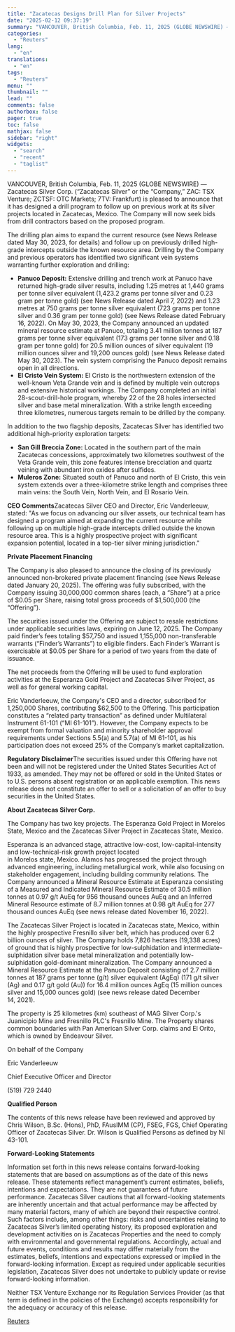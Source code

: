 ```yaml
---
title: "Zacatecas Designs Drill Plan for Silver Projects"
date: "2025-02-12 09:37:19"
summary: "VANCOUVER, British Columbia, Feb. 11, 2025 (GLOBE NEWSWIRE) — Zacatecas Silver Corp. (“Zacatecas Silver” or the “Company,” ZAC: TSX Venture; ZCTSF: OTC Markets; 7TV: Frankfurt) is pleased to announce that it has designed a drill program to follow up on previous work at its silver projects located in Zacatecas, Mexico...."
categories:
  - "Reuters"
lang:
  - "en"
translations:
  - "en"
tags:
  - "Reuters"
menu: ""
thumbnail: ""
lead: ""
comments: false
authorbox: false
pager: true
toc: false
mathjax: false
sidebar: "right"
widgets:
  - "search"
  - "recent"
  - "taglist"
---
```


VANCOUVER, British Columbia, Feb. 11, 2025 (GLOBE NEWSWIRE) — Zacatecas Silver Corp. (“Zacatecas Silver” or the “Company,” ZAC: TSX Venture; ZCTSF: OTC Markets; 7TV: Frankfurt) is pleased to announce that it has designed a drill program to follow up on previous work at its silver projects located in Zacatecas, Mexico. The Company will now seek bids from drill contractors based on the proposed program.

The drilling plan aims to expand the current resource (see News Release dated May 30, 2023, for details) and follow up on previously drilled high-grade intercepts outside the known resource area. Drilling by the Company and previous operators has identified two significant vein systems warranting further exploration and drilling:

* **Panuco Deposit:** Extensive drilling and trench work at Panuco have returned high-grade silver results, including 1.25 metres at 1,440 grams per tonne silver equivalent (1,423.2 grams per tonne silver and 0.23 gram per tonne gold) (see News Release dated April 7, 2022) and 1.23 metres at 750 grams per tonne silver equivalent (723 grams per tonne silver and 0.36 gram per tonne gold) (see News Release dated February 16, 2022). On May 30, 2023, the Company announced an updated mineral resource estimate at Panuco, totaling 3.41 million tonnes at 187 grams per tonne silver equivalent (173 grams per tonne silver and 0.18 gram per tonne gold) for 20.5 million ounces of silver equivalent (19 million ounces silver and 19,200 ounces gold) (see News Release dated May 30, 2023). The vein system comprising the Panuco deposit remains open in all directions.
* **El Cristo Vein System:** El Cristo is the northwestern extension of the well-known Veta Grande vein and is defined by multiple vein outcrops and extensive historical workings. The Company completed an initial 28-scout-drill-hole program, whereby 22 of the 28 holes intersected silver and base metal mineralization. With a strike length exceeding three kilometres, numerous targets remain to be drilled by the company.

In addition to the two flagship deposits, Zacatecas Silver has identified two additional high-priority exploration targets:

* **San Gill Breccia Zone:** Located in the southern part of the main Zacatecas concessions, approximately two kilometres southwest of the Veta Grande vein, this zone features intense brecciation and quartz veining with abundant iron oxides after sulfides.
* **Muleros Zone:** Situated south of Panuco and north of El Cristo, this vein system extends over a three-kilometre strike length and comprises three main veins: the South Vein, North Vein, and El Rosario Vein.

**CEO Comments**Zacatecas Silver CEO and Director, Eric Vanderleeuw, stated: "As we focus on advancing our silver assets, our technical team has designed a program aimed at expanding the current resource while following up on multiple high-grade intercepts drilled outside the known resource area. This is a highly prospective project with significant expansion potential, located in a top-tier silver mining jurisdiction."

**Private Placement Financing**

The Company is also pleased to announce the closing of its previously announced non-brokered private placement financing (see News Release dated January 20, 2025). The offering was fully subscribed, with the Company issuing 30,000,000 common shares (each, a “Share”) at a price of $0.05 per Share, raising total gross proceeds of $1,500,000 (the “Offering”).

The securities issued under the Offering are subject to resale restrictions under applicable securities laws, expiring on June 12, 2025. The Company paid finder’s fees totaling $57,750 and issued 1,155,000 non-transferable warrants (“Finder’s Warrants”) to eligible finders. Each Finder’s Warrant is exercisable at $0.05 per Share for a period of two years from the date of issuance.

The net proceeds from the Offering will be used to fund exploration activities at the Esperanza Gold Project and Zacatecas Silver Project, as well as for general working capital.

Eric Vanderleeuw, the Company's CEO and a director, subscribed for 1,250,000 Shares, contributing $62,500 to the Offering. This participation constitutes a “related party transaction” as defined under Multilateral Instrument 61-101 (“MI 61-101”). However, the Company expects to be exempt from formal valuation and minority shareholder approval requirements under Sections 5.5(a) and 5.7(a) of MI 61-101, as his participation does not exceed 25% of the Company’s market capitalization.

**Regulatory Disclaimer**The securities issued under this Offering have not been and will not be registered under the United States Securities Act of 1933, as amended. They may not be offered or sold in the United States or to U.S. persons absent registration or an applicable exemption. This news release does not constitute an offer to sell or a solicitation of an offer to buy securities in the United States.

**About Zacatecas Silver Corp.** 

The Company has two key projects. The Esperanza Gold Project in Morelos State, Mexico and the Zacatecas Silver Project in Zacatecas State, Mexico.

Esperanza is an advanced stage, attractive low-cost, low-capital-intensity and low-technical-risk growth project located in Morelos state, Mexico. Alamos has progressed the project through advanced engineering, including metallurgical work, while also focusing on stakeholder engagement, including building community relations. The Company announced a Mineral Resource Estimate at Esperanza consisting of a Measured and Indicated Mineral Resource Estimate of 30.5 million tonnes at 0.97 g/t AuEq for 956 thousand ounces AuEq and an Inferred Mineral Resource estimate of 8.7 million tonnes at 0.98 g/t AuEq for 277 thousand ounces AuEq (see news release dated November 16, 2022).

The Zacatecas Silver Project is located in Zacatecas state, Mexico, within the highly prospective Fresnillo silver belt, which has produced over 6.2 billion ounces of silver. The Company holds 7,826 hectares (19,338 acres) of ground that is highly prospective for low-sulphidation and intermediate-sulphidation silver base metal mineralization and potentially low-sulphidation gold-dominant mineralization. The Company announced a Mineral Resource Estimate at the Panuco Deposit consisting of 2.7 million tonnes at 187 grams per tonne (g/t) silver equivalent (AgEq) (171 g/t silver (Ag) and 0.17 g/t gold (Au)) for 16.4 million ounces AgEq (15 million ounces silver and 15,000 ounces gold) (see news release dated December 14, 2021).

The property is 25 kilometres (km) southeast of MAG Silver Corp.'s Juanicipio Mine and Fresnillo PLC's Fresnillo Mine. The Property shares common boundaries with Pan American Silver Corp. claims and El Orito, which is owned by Endeavour Silver.

On behalf of the Company

Eric Vanderleeuw

Chief Executive Officer and Director

(519) 729 2440

**Qualified Person**

The contents of this news release have been reviewed and approved by Chris Wilson, B.Sc. (Hons), PhD, FAusIMM (CP), FSEG, FGS, Chief Operating Officer of Zacatecas Silver. Dr. Wilson is Qualified Persons as defined by NI 43-101.

**Forward-Looking Statements**

Information set forth in this news release contains forward-looking statements that are based on assumptions as of the date of this news release. These statements reflect management’s current estimates, beliefs, intentions and expectations. They are not guarantees of future performance. Zacatecas Silver cautions that all forward-looking statements are inherently uncertain and that actual performance may be affected by many material factors, many of which are beyond their respective control. Such factors include, among other things: risks and uncertainties relating to Zacatecas Silver’s limited operating history, its proposed exploration and development activities on is Zacatecas Properties and the need to comply with environmental and governmental regulations. Accordingly, actual and future events, conditions and results may differ materially from the estimates, beliefs, intentions and expectations expressed or implied in the forward-looking information. Except as required under applicable securities legislation, Zacatecas Silver does not undertake to publicly update or revise forward-looking information.

Neither TSX Venture Exchange nor its Regulation Services Provider (as that term is defined in the policies of the Exchange) accepts responsibility for the adequacy or accuracy of this release.

[Reuters](https://www.tradingview.com/news/reuters.com,2025-02-12:newsml_GNXb85gBY:0-zacatecas-designs-drill-plan-for-silver-projects/)
